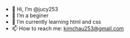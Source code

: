- 👋 Hi, I’m @jucy253
- 👀 I’m a beginer
- 🌱 I’m currently learning html and css
- 📫 How to reach me: kimchau253@gmail.com

<!---
jucy253/jucy253 is a ✨ special ✨ repository because its `README.md` (this file) appears on your GitHub profile.
You can click the Preview link to take a look at your changes.
--->

